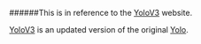 ######This is in reference to the [YoloV3](https://pjreddie.com/darknet/yolo/) website.

[YoloV3](YoloV3/YOLOv3.pdf) is an updated version of the original [Yolo](YoloV3/YOLO.pdf).
